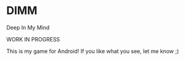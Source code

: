 # DIMM
Deep In My Mind

WORK IN PROGRESS

This is my game for Android! If you like what you see, let me know ;)
